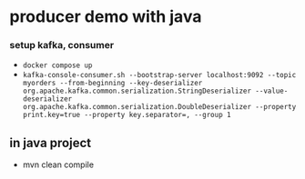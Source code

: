 # producer demo with java

### setup kafka, consumer
* `docker compose up`
* `kafka-console-consumer.sh --bootstrap-server localhost:9092 --topic myorders --from-beginning --key-deserializer org.apache.kafka.common.serialization.StringDeserializer --value-deserializer org.apache.kafka.common.serialization.DoubleDeserializer --property print.key=true --property key.separator=, --group 1`

## in java project
* mvn clean compile
